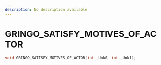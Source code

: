 ```yaml
---
description: No description available 
---
```


# GRINGO_SATISFY_MOTIVES_OF_ACTOR

```cpp
void GRINGO_SATISFY_MOTIVES_OF_ACTOR(int _Unk0, int _Unk1);
```